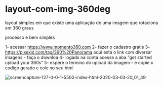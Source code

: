 # layout-com-img-360deg
layout simples em que existe uma aplicação de uma imagem que rotaciona em 360 graus

processo e bem simples

1- acessar https://www.momento360.com 
2- fazer o cadastro gratis
3- https://pixexid.com/tag/360%20Panorama aqui está o link com diversar imagens - faça o downloa
4- logado na conta acesse a aba "get started upload your 360s"
5- espere o termino do upload da imagem - e copie o codigo gerado e cole no seu html



![screencapture-127-0-0-1-5500-index-html-2020-03-03-20_01_49](https://user-images.githubusercontent.com/46541402/75828165-fd4ff580-5d89-11ea-8d4b-221c4736a4e0.png)
